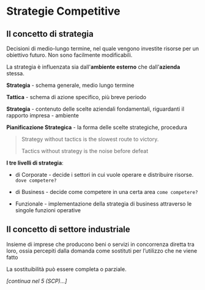 # Strategie Competitive

## Il concetto di strategia

Decisioni di medio-lungo termine, nel quale vengono investite risorse per un obiettivo futuro. Non sono facilmente modificabili.

La strategia è influenzata sia dall'**ambiente esterno** che dall'**azienda** stessa.

**Strategia** - schema generale, medio lungo termine

**Tattica** - schema di azione specifico, più breve periodo

**Strategia** - contenuto delle scelte aziendali fondamentali, riguardanti il rapporto impresa -  ambiente

**Pianificazione Strategica** - la forma delle scelte strategiche, procedura 

> Strategy without tactics is the slowest route to victory.
> 
> Tactics without strategy is the noise before defeat

**I tre livelli di strategia**:

- di Corporate - decide i settori in cui vuole operare e distribuire risorse. `dove competere?`

- di Business - decide come competere in una certa area `come competere?`

- Funzionale - implementazione della strategia di business attraverso le singole funzioni operative

## Il concetto di settore industriale

Insieme di imprese che producono beni o servizi in concorrenza diretta tra loro, ossia percepiti dalla domanda come sostituti per l’utilizzo che ne viene fatto

La sostituibilità può essere completa o parziale. 

*[continua nel 5 (SCP)...]*
